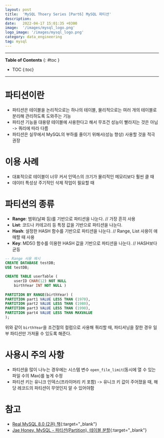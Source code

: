 ```yaml
---
layout: post
title:  'MySQL Thoery Series [Part6] MySQL 파티션'
description: 
date:   2022-04-17 15:01:35 +0300
image:  '/images/mysql_logo.png'
logo_image: '/images/mysql_logo.png'
category: data_engineering
tag: mysql
---
```


---
**Table of Contents**
{: #toc }
*  TOC
{:toc}

---

# 파티션이란

- 파티션은 테이블을 논리적으로는 하나의 테이블, 물리적으로는 여러 개의 테이블로 분리해 관리하도록 도와주는 기능
- 파티션 기능을 대용량 테이블에 사용한다고 해서 무조건 성능이 빨라지는 것은 아님 -> 쿼리에 따라 다름
- 파티션은 실무에서 MySQL의 부하를 줄이기 위해서(성능 향상) 사용할 것을 적극 권장

# 이용 사례

- 대표적으로 테이블이 너무 커서 인덱스의 크기가 물리적인 메모리보다 훨씬 클 때
- 데이터 특성상 주기적인 삭제 작업이 필요할 때

# 파티션의 종류

- **Range**: 범위(날짜 등)를 기반으로 파티션을 나눈다. // 가장 흔히 사용
- **List**: 코드나 카테고리 등 특정 값을 기반으로 파티션을 나눈다. 
- **Hash**: 설정한 HASH 함수를 기반으로 파티션을 나눈다. // Range, List 사용이 애매할 때 사용
- **Key**: MD5() 함수를 이용한 HASH 값을 기반으로 파티션을 나눈다. // HASH보다 균등

```sql
-- Range 사용 예시
CREATE DATABASE testDB;
USE testDB;

CREATE TABLE userTable (
    userID CHAR(12) NOT NULL
    birthYear INT NOT NULL )
    
PARTITION BY RANGE(birthYear) (
PARTITION part1 VALUE LESS THAN (1970),
PARTITION part2 VALUE LESS THAN (1980),
PARTITION part3 VALUE LESS THAN (1990),
PARTITION part4 VALUE LESS THAN MAXVALUE
);
```

위와 같이 `birthYear`을 조건절의 컬럼으로 사용해 쿼리할 때, 파티셔닝을 잘한 경우 일부 파티션만 가져올 수 있도록 해준다.  

# 사용시 주의 사항

- 파티션을 많이 나누는 경우에는 시스템 변수 `open_file_limit`(동시에 열 수 있는 파일 수의 Max)를 높게 수정
- 파티션 키는 유니크 인덱스(프라이머리 키 포함) -> 유니크 키 값이 주어졌을 때, 해당 레코드의 파티션이 무엇인지 알 수 있어야함

# 참고
- [Real MySQL 8.0 (2권) 책](http://www.kyobobook.co.kr/product/detailViewKor.laf?mallGb=KOR&ejkGb=KOR&barcode=9791158392727&orderClick=JGJ){:target="_blank"}
- [Jae Honey, MySQL - 파티션(Partition), 테이블 분할](https://jaehoney.tistory.com/62){:target="_blank"}